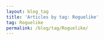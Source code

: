 ```yaml
---
layout: blog_tag
title: 'Articles by tag: Roguelike'
tag: Roguelike
permalink: /blog/tag/Roguelike/
---
```

